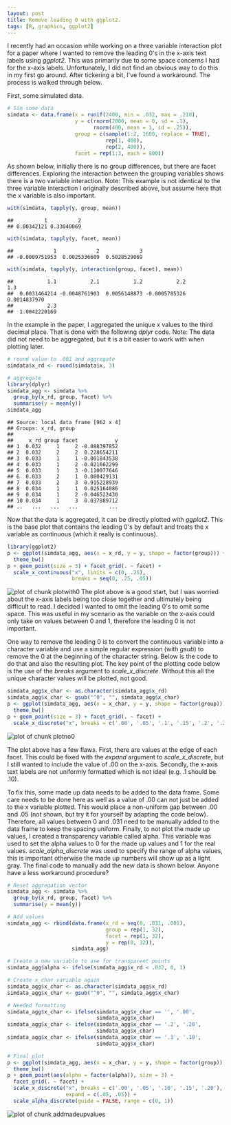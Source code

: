 ```yaml
---
layout: post
title: Remove leading 0 with ggplot2.
tags: [R, graphics, ggplot2]
---
```


I recently had an occasion while working on a three variable interaction plot for a paper where I wanted to remove the leading 0's in the x-axis text labels using *ggplot2*. This was primarily due to some space concerns I had for the x-axis labels. Unfortunately, I did not find an obvious way to do this in my first go around. After tickering a bit, I've found a workaround. The process is walked through below.

First, some simulated data.

```r
# Sim some data
simdata <- data.frame(x = runif(2400, min = .032, max = .210),
                      y = c(rnorm(2000, mean = 0, sd = .1), 
                            rnorm(400, mean = 1, sd = .25)),
                      group = c(sample(1:2, 1600, replace = TRUE),
                                rep(1, 400), 
                                rep(2, 400)),
                      facet = rep(1:3, each = 800))
```

As shown below, initially there is no group differences, but there are facet differences. Exploring the interaction between the grouping variables shows there is a two variable interaction. Note: This example is not identical to the three variable interaction I originally described above, but assume here that the x variable is also important. 


```r
with(simdata, tapply(y, group, mean))
```

```
##          1          2 
## 0.00342121 0.33040069
```

```r
with(simdata, tapply(y, facet, mean))
```

```
##             1             2             3 
## -0.0009751953  0.0025336609  0.5028529069
```

```r
with(simdata, tapply(y, interaction(group, facet), mean))
```

```
##           1.1           2.1           1.2           2.2           1.3 
##  0.0031464214 -0.0048761903  0.0056148873 -0.0005785326  0.0014837970 
##           2.3 
##  1.0042220169
```

In the example in the paper, I aggregated the unique x values to the third decimal place. That is done with the following *dplyr* code. Note: The data did not need to be aggregated, but it is a bit easier to work with when plotting later.


```r
# round value to .001 and aggregate
simdata$x_rd <- round(simdata$x, 3)

# aggregate
library(dplyr)
simdata_agg <- simdata %>%
  group_by(x_rd, group, facet) %>%
  summarise(y = mean(y))
simdata_agg 
```

```
## Source: local data frame [962 x 4]
## Groups: x_rd, group
## 
##     x_rd group facet            y
## 1  0.032     1     2 -0.088397852
## 2  0.032     2     2  0.228654211
## 3  0.033     1     1 -0.001843538
## 4  0.033     1     2 -0.021662299
## 5  0.033     1     3 -0.110077646
## 6  0.033     2     1  0.080429131
## 7  0.033     2     3  0.915228939
## 8  0.034     1     1  0.025164086
## 9  0.034     1     2 -0.046522430
## 10 0.034     1     3  0.037889712
## ..   ...   ...   ...          ...
```

Now that the data is aggregated, it can be directly plotted with *ggplot2*. This is the base plot that contains the leading 0's by default and treats the x variable as continuous (which it really is continuous).


```r
library(ggplot2)
p <- ggplot(simdata_agg, aes(x = x_rd, y = y, shape = factor(group))) + 
  theme_bw()
p + geom_point(size = 3) + facet_grid(. ~ facet) + 
  scale_x_continuous("x", limits = c(0, .25), 
                     breaks = seq(0, .25, .05))
```

![plot of chunk plotwith0](figure/plotwith0-1.png) 
The plot above is a good start, but I was worried about the x-axis labels being too close together and ultimately being difficult to read. I decided I wanted to omit the leading 0's to omit some space. This was useful in my scenario as the variable on the x-axis could only take on values between 0 and 1, therefore the leading 0 is not important.

One way to remove the leading 0 is to convert the continuous variable into a character variable and use a simple regular expression (with *gsub*) to remove the 0 at the beginning of the character string. Below is the code to do that and also the resulting plot. The key point of the plotting code below is the use of the *breaks* argument to *scale_x_discrete*. Without this all the unique character values will be plotted, not good.


```r
simdata_agg$x_char <- as.character(simdata_agg$x_rd)
simdata_agg$x_char <- gsub("^0", "", simdata_agg$x_char)
p <- ggplot(simdata_agg, aes(x = x_char, y = y, shape = factor(group))) + 
  theme_bw()
p + geom_point(size = 3) + facet_grid(. ~ facet) + 
  scale_x_discrete("x", breaks = c('.00', '.05', '.1', '.15', '.2', '.25'))
```

![plot of chunk plotno0](figure/plotno0-1.png) 

The plot above has a few flaws. First, there are values at the edge of each facet. This could be fixed with the *expand* argument to *scale_x_discrete*, but I still wanted to include the value of .00 on the x-axis. Secondly, the x-axis text labels are not uniformly formatted which is not ideal (e.g. .1 should be .10).

To fix this, some made up data needs to be added to the data frame. Some care needs to be done here as well as a value of .00 can not just be added to the x variable plotted. This would place a non-uniform gap between .00 and .05 (not shown, but try it for yourself by adapting the code below). Therefore, all values between 0 and .031 need to be manually added to the data frame to keep the spacing uniform. Finally, to not plot the made up values, I created a transparency variable called alpha. This variable was used to set the alpha values to 0 for the made up values and 1 for the real values. *scale_alpha_discrete* was used to specify the range of alpha values, this is important otherwise the made up numbers will show up as a light gray. The final code to manually add the new data is shown below. Anyone have a less workaround procedure?


```r
# Reset aggregation vector
simdata_agg <- simdata %>%
  group_by(x_rd, group, facet) %>%
  summarise(y = mean(y))

# Add values
simdata_agg <- rbind(data.frame(x_rd = seq(0, .031, .001),
                                group = rep(1, 32),
                                facet = rep(1, 32),
                                y = rep(0, 32)),
                     simdata_agg)

# Create a new variable to use for transparent points
simdata_agg$alpha <- ifelse(simdata_agg$x_rd < .032, 0, 1)

# Create x_char variable again
simdata_agg$x_char <- as.character(simdata_agg$x_rd)
simdata_agg$x_char <- gsub("^0", "", simdata_agg$x_char)

# Needed formatting
simdata_agg$x_char <- ifelse(simdata_agg$x_char == '', '.00',
                             simdata_agg$x_char)
simdata_agg$x_char <- ifelse(simdata_agg$x_char == '.2', '.20',
                             simdata_agg$x_char)
simdata_agg$x_char <- ifelse(simdata_agg$x_char == '.1', '.10',
                             simdata_agg$x_char)

# Final plot
p <- ggplot(simdata_agg, aes(x = x_char, y = y, shape = factor(group))) + 
  theme_bw()
p + geom_point(aes(alpha = factor(alpha)), size = 3) + 
  facet_grid(. ~ facet) + 
  scale_x_discrete("x", breaks = c('.00', '.05', '.10', '.15', '.20'),
                   expand = c(.05, .05)) + 
  scale_alpha_discrete(guide = FALSE, range = c(0, 1))
```

![plot of chunk addmadeupvalues](figure/addmadeupvalues-1.png) 




